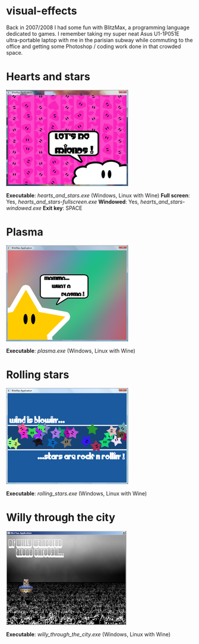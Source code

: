 # visual-effects
Back in 2007/2008 I had some fun with BlitzMax, a programming language dedicated to games. I remember taking my super neat Asus U1-1P051E ultra-portable laptop with me in the parisian subway while commuting to the office and getting some Photoshop / coding work done in that crowded space.
# Hearts and stars
![Hearts and stars](hearts_and_stars.png)

**Executable**: *hearts_and_stars.exe* (Windows, Linux with Wine)
**Full screen**: Yes, *hearts_and_stars-fullscreen.exe*
**Windowed**: Yes, *hearts_and_stars-windowed.exe*
**Exit key**: SPACE
# Plasma
![Plasma](plasma.png)

**Executable**: *plasma.exe* (Windows, Linux with Wine)
# Rolling stars
![Rolling stars](rolling_stars.png)

**Executable**: *rolling_stars.exe* (Windows, Linux with Wine)
# Willy through the city
![Willy through the city](willy_through_the_city.png)

**Executable**: *willy_through_the_city.exe* (Windows, Linux with Wine)